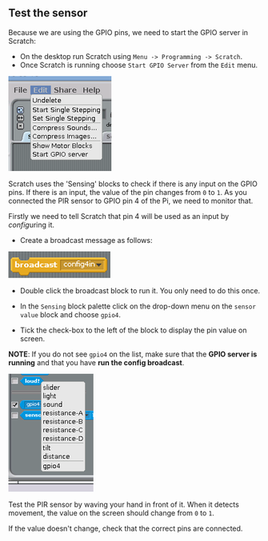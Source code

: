## Test the sensor

Because we are using the GPIO pins, we need to start the GPIO server in Scratch: 

- On the desktop run Scratch using `Menu -> Programming -> Scratch`.
- Once Scratch is running choose `Start GPIO Server` from the `Edit` menu.

![scratch GPIO server](images/gpio-server.png)

Scratch uses the 'Sensing' blocks to check if there is any input on the GPIO pins. If there is an input, the value of the pin changes from `0` to `1`. As you connected the PIR sensor to GPIO pin 4 of the Pi, we need to monitor that. 

Firstly we need to tell Scratch that pin 4 will be used as an input by *config*uring it. 

- Create a broadcast message as follows:

![Sensor drop down](images/config-broadcast.png)

- Double click the broadcast block to run it. You only need to do this once.

- In the `Sensing` block palette click on the drop-down menu on the `sensor value` block and choose `gpio4`.
- Tick the check-box to the left of the block to display the pin value on screen.

**NOTE**: If you do not see  `gpio4` on the list, make sure that the **GPIO server is running** and that you have **run the config broadcast**.


![Scratch sensing blocks](images/sensing-blocks.png)

Test the PIR sensor by waving your hand in front of it. When it detects movement, the value on the screen should change from `0` to `1`.

If the value doesn't change, check that the correct pins are connected.

